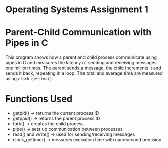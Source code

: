 # Operating Systems Assignment 1
# Parent-Child Communication with Pipes in C

This program shows how a parent and child process communicate using pipes in C and measures the latency of sending and receiving messages one million times. The parent sends a message, the child increments it and sends it back, repeating in a loop. The total and average time are measured using `clock_gettime()`.

# Functions Used

* getpid() → returns the current process ID
* getppid() → returns the parent process ID
* fork() → creates the child process
* pipe() → sets up communication between processes
* read() and write() → used for sending/receiving messages
* clock_gettime() → measures execution time with nanosecond precision

